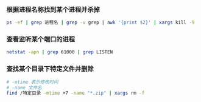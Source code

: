 ### 根据进程名称找到某个进程并杀掉
```bash
ps -ef | grep 进程名 | grep -v grep | awk '{print $2}' | xargs kill -9 
```
### 查看监听某个端口的进程
```bash
netstat -apn | grep 61000 | grep LISTEN
```
### 查找某个目录下特定文件并删除
```bash
# -mtime 表示修改时间
# -name 文件名
find /特定目录 -mtime +7 -name "*.zip" | xargs rm -f
```